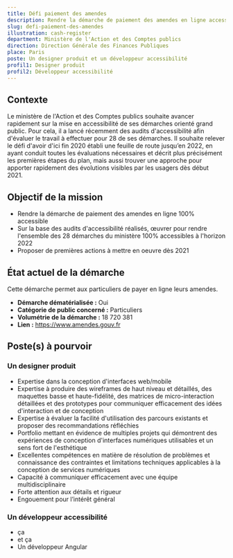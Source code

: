 ```yaml
---
title: Défi paiement des amendes
description: Rendre la démarche de paiement des amendes en ligne accessible et agréable à utiliser pour tous.
slug: defi-paiement-des-amendes
illustration: cash-register
department: Ministère de l'Action et des Comptes publics
direction: Direction Générale des Finances Publiques
place: Paris
poste: Un designer produit et un développeur accessibilité
profil1: Designer produit
profil2: Développeur accessibilité
---
```


## Contexte
Le ministère de l'Action et des Comptes publics souhaite avancer rapidement sur la mise en accessibilité de ses démarches orienté grand public. Pour cela, il a lancé récemment des audits d'accessibilité afin d'évaluer le travail à effectuer pour 28 de ses démarches. Il souhaite relever le défi d'avoir d'ici fin 2020 établi une feuille de route jusqu’en 2022, en ayant conduit toutes les évaluations nécessaires et décrit plus précisément les premières étapes du plan, mais aussi trouver une approche pour apporter rapidement des évolutions visibles par les usagers dès début 2021.

## Objectif de la mission
- Rendre la démarche de paiement des amendes en ligne 100% accessible
- Sur la base des audits d'accessibilité réalisés, œuvrer pour rendre l'ensemble des 28 démarches du ministère 100% accessibles à l'horizon 2022
- Proposer de premières actions à mettre en oeuvre dès 2021

## État actuel de la démarche
Cette démarche permet aux particuliers de payer en ligne leurs amendes.
- **Démarche dématérialisée :** Oui
- **Catégorie de public concerné :** Particuliers
- **Volumétrie de la démarche :** 18 720 381
- **Lien :** https://www.amendes.gouv.fr

## Poste(s) à pourvoir
### Un designer produit
- Expertise dans la conception d'interfaces web/mobile
- Expertise à produire des wireframes de haut niveau et détaillés, des maquettes basse et haute-fidélité, des matrices de micro-interaction détaillées et des prototypes pour communiquer efficacement des idées d'interaction et de conception
- Expertise à évaluer la facilité d'utilisation des parcours existants et proposer des recommandations réfléchies
- Portfolio mettant en évidence de multiples projets qui démontrent des expériences de conception d'interfaces numériques utilisables et un sens fort de l'esthétique
- Excellentes compétences en matière de résolution de problèmes et connaissance des contraintes et limitations techniques applicables à la conception de services numériques
- Capacité à communiquer efficacement avec une équipe multidisciplinaire
- Forte attention aux détails et rigueur
- Engouement pour l’intérêt général

### Un développeur accessibilité
- ça
- et ça
- Un développeur Angular
